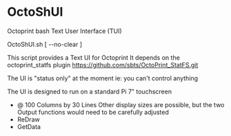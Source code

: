 # OctoShUI
Octoprint bash Text User Interface (TUI)

OctoShUI.sh [ --no-clear ]

This script provides a Text UI for Octoprint
It depends on the octoprint_statfs plugin
    https://github.com/sbts/OctoPrint_StatFS.git

The UI is "status only" at the moment
  ie: you can't control anything

The UI is designed to run on a standard Pi 7" touchscreen
- @ 100 Columns by 30 Lines
Other display sizes are possible, but the two Output functions
would need to be carefully adjusted
- ReDraw
- GetData
